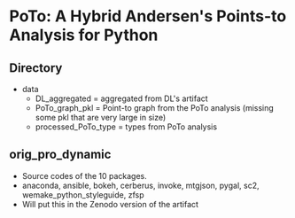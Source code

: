 # PoTo: A Hybrid Andersen's Points-to Analysis for Python

## Directory

* data
    * DL_aggregated = aggregated from DL's artifact
    * PoTo_graph_pkl = Point-to graph from the PoTo analysis (missing some pkl that are very large in size)
    * processed_PoTo_type = types from PoTo analysis

## orig_pro_dynamic

* Source codes of the 10 packages.
* anaconda, ansible, bokeh, cerberus, invoke, mtgjson, pygal, sc2, wemake_python_styleguide, zfsp
* Will put this in the Zenodo version of the artifact
